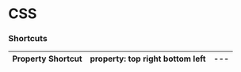 # CSS

### Shortcuts

Property Shortcut |   property: top right bottom left |   --- 
--- |   --- |   --- 